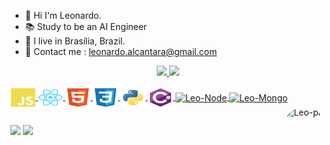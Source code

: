 - 👋 Hi I'm Leonardo. 
- 📚 Study to be an AI Engineer
- 🏬 I live in Brasília, Brazil.
- 📲 Contact me : leonardo.alcantara@gmail.com

<div align="center">
  <a href="https://github.com/leolsalvador">
  <img height="180em" src="https://github-readme-stats.vercel.app/api?username=leolsalvador&show_icons=true&theme=dark&include_all_commits=true&count_private=true"/>
  <img height="180em" src="https://github-readme-stats.vercel.app/api/top-langs/?username=leolsalvador&layout=compact&langs_count=7&theme=dark"/>
</div>
<div style="display: inline_block"><br>
  <img align="center" alt="Leo-Js" height="30" width="40" src="https://raw.githubusercontent.com/devicons/devicon/master/icons/javascript/javascript-plain.svg">
  <img align="center" alt="Leo-React" height="30" width="40" src="https://raw.githubusercontent.com/devicons/devicon/master/icons/react/react-original.svg">
  <img align="center" alt="Leo-HTML" height="30" width="40" src="https://raw.githubusercontent.com/devicons/devicon/master/icons/html5/html5-original.svg">
  <img align="center" alt="Leo-CSS" height="30" width="40" src="https://raw.githubusercontent.com/devicons/devicon/master/icons/css3/css3-original.svg">
  <img align="center" alt="Leo-Python" height="30" width="40" src="https://raw.githubusercontent.com/devicons/devicon/master/icons/python/python-original.svg">
  <img align="center" alt="Leo-Csharp" height="30" width="40" src="https://raw.githubusercontent.com/devicons/devicon/master/icons/csharp/csharp-original.svg">
  <img align="center" alt="Leo-Node" height="30" width="40" src="https://cdn.jsdelivr.net/gh/devicons/devicon/icons/nodejs/nodejs-original.svg" />
  <img align="center" alt="Leo-Mongo" height="30" width="40" src="https://cdn.jsdelivr.net/gh/devicons/devicon/icons/mongodb/mongodb-original.svg">
  <img align="right" alt="Leo-pic" height="140" style="border-radius: 155.5px;;" src="https://ecda30b5-e9fe-4bf6-95b0-84d909a8428d.id.repl.co/logo%20GTDev.jpg">
  
</div>

##

<div>

 <a href = "mailto:leo.alca.salvador@gmail.com"><img src="https://img.shields.io/badge/-Gmail-%23333?style=for-the-badge&logo=gmail&logoColor=white" target="_blank"></a>
  <a href="https://www.linkedin.com/in/leolsalvador/" target="_blank"><img src="https://img.shields.io/badge/-LinkedIn-%230077B5?style=for-the-badge&logo=linkedin&logoColor=white" target="_blank"></a> 
  
</div>
 
<!---
leolsalvador/leolsalvador is a ✨ special ✨ repository because its README.md (this file) appears on your GitHub profile.
You can click the Preview link to take a look at your changes.
--->
